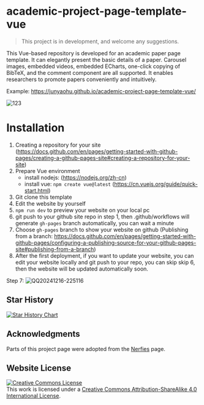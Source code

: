 # academic-project-page-template-vue

> This project is in development, and welcome any suggestions.

This Vue-based repository is developed for an academic paper page template. It can elegantly present the basic details of a paper. Carousel images, embedded videos, embedded ECharts, one-click copying of BibTeX, and the comment component are all supported. It enables researchers to promote papers conveniently and intuitively. 

Example: https://junyaohu.github.io/academic-project-page-template-vue/

![123](https://github.com/user-attachments/assets/0432d357-7bed-4c48-b846-80e4cfa56f12)

# Installation

1. Creating a repository for your site (https://docs.github.com/en/pages/getting-started-with-github-pages/creating-a-github-pages-site#creating-a-repository-for-your-site)
2. Prepare Vue environment
    - install nodejs: (https://nodejs.org/zh-cn)
    - install vue: `npm create vue@latest` (https://cn.vuejs.org/guide/quick-start.html)
3. Git clone this template
4. Edit the website by yourself
5. `npm run dev` to preview your website on your local pc
6. git push to your github site repo in step 1, then .github/workflows will generate `gh-pages` branch automatically, you can wait a minute
7. Choose `gh-pages` branch to show your website on github (Publishing from a branch: https://docs.github.com/en/pages/getting-started-with-github-pages/configuring-a-publishing-source-for-your-github-pages-site#publishing-from-a-branch)
8. After the first deployment, if you want to update your website, you can edit your website locally and git push to your repo, you can skip skip 6, then the website will be updated automatically soon.

Step 7: 
![QQ20241216-225116](https://github.com/user-attachments/assets/c0d7198f-6254-48e7-bc23-924ce065eb53)


## Star History

[![Star History Chart](https://api.star-history.com/svg?repos=JunyaoHu/academic-project-page-template-vue&type=Date)](https://star-history.com/#JunyaoHu/academic-project-page-template-vue&Date)

## Acknowledgments
Parts of this project page were adopted from the [Nerfies](https://nerfies.github.io/) page.

## Website License
<a rel="license" href="http://creativecommons.org/licenses/by-sa/4.0/"><img alt="Creative Commons License" style="border-width:0" src="https://i.creativecommons.org/l/by-sa/4.0/88x31.png" /></a><br />This work is licensed under a <a rel="license" href="http://creativecommons.org/licenses/by-sa/4.0/">Creative Commons Attribution-ShareAlike 4.0 International License</a>.
